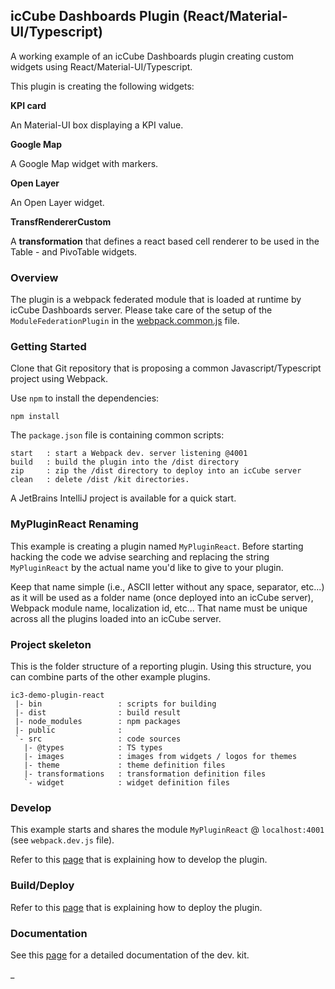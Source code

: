 ## icCube Dashboards Plugin (React/Material-UI/Typescript)

A working example of an icCube Dashboards plugin creating custom widgets using React/Material-UI/Typescript.

This plugin is creating the following widgets:

**KPI card**

An Material-UI box displaying a KPI value.

**Google Map**

A Google Map widget with markers.

**Open Layer**

An Open Layer widget.

**TransfRendererCustom**

A **transformation** that defines a react based cell renderer to be used in the Table - and PivoTable widgets.

### Overview

The plugin is a webpack federated module that is loaded at runtime by icCube Dashboards server. Please take care of the
setup of the `ModuleFederationPlugin` in the [webpack.common.js](./webpack.common.js) file.

### Getting Started

Clone that Git repository that is proposing a common Javascript/Typescript project using Webpack.

Use `npm` to install the dependencies:

    npm install

The `package.json` file is containing common scripts:

    start   : start a Webpack dev. server listening @4001 
    build   : build the plugin into the /dist directory
    zip     : zip the /dist directory to deploy into an icCube server
    clean   : delete /dist /kit directories.

A JetBrains IntelliJ project is available for a quick start.

### MyPluginReact Renaming

This example is creating a plugin named `MyPluginReact`. Before starting hacking the code we advise searching and
replacing the string `MyPluginReact` by the actual name you'd like to give to your plugin.

Keep that name simple (i.e., ASCII letter without any space, separator, etc...) as it will be used as a folder name
(once deployed into an icCube server), Webpack module name, localization id, etc... That name must be unique across all
the plugins loaded into an icCube server.

### Project skeleton

This is the folder structure of a reporting plugin. Using this structure, you can combine parts of the other example plugins.

```
ic3-demo-plugin-react
 |- bin                 : scripts for building
 |- dist                : build result
 |- node_modules        : npm packages
 |- public              : 
 `- src                 : code sources
   |- @types            : TS types
   |- images            : images from widgets / logos for themes
   |- theme             : theme definition files
   |- transformations   : transformation definition files
   `- widget            : widget definition files
```

### Develop

This example starts and shares the module `MyPluginReact` @ `localhost:4001` (see `webpack.dev.js` file).

Refer to this [page](https://github.com/ic3-software/ic3-reporting-api/blob/main/doc/Develop.md)
that is explaining how to develop the plugin.

### Build/Deploy

Refer to this [page](https://github.com/ic3-software/ic3-reporting-api/blob/main/doc/Deploy.md)
that is explaining how to deploy the plugin.

### Documentation

See this [page](https://github.com/ic3-software/ic3-reporting-api/blob/main/doc/Overview.md)
for a detailed documentation of the dev. kit.

_
